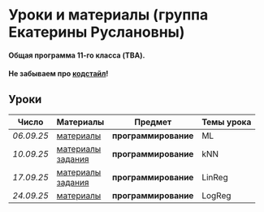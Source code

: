 # Уроки и материалы (группа Екатерины Руслановны)

#### Общая программа 11-го класса (TBA).
#### Не забываем про [кодстайл](https://github.com/KatiaKozlova/files/blob/main/57-10/codestyle.md)!
## Уроки



| **Число**  | **Материалы** | **Предмет** | **Темы урока** |
|------------|---------------|-------------|----------------|
| _06.09.25_ | [материалы](https://github.com/KatiaKozlova/files/blob/main/57-11/ml/06.09.2025.pdf) | **программирование** | ML |
| _10.09.25_ | [материалы](https://github.com/KatiaKozlova/files/blob/main/57-11/ml/06.09.2025.pdf)<br>[задания](https://github.com/KatiaKozlova/files/blob/main/57-11/ml/KNN.ipynb) | **программирование** | kNN |
| _17.09.25_ | [материалы](https://github.com/KatiaKozlova/files/blob/main/57-11/ml/17.09.2025.pdf)<br>[задания](https://github.com/KatiaKozlova/files/blob/main/57-11/ml/LinReg.ipynb) | **программирование** | LinReg |
| _24.09.25_ | [материалы](https://github.com/KatiaKozlova/files/blob/main/57-11/ml/24.09.2025.pdf) | **программирование** | LogReg |
